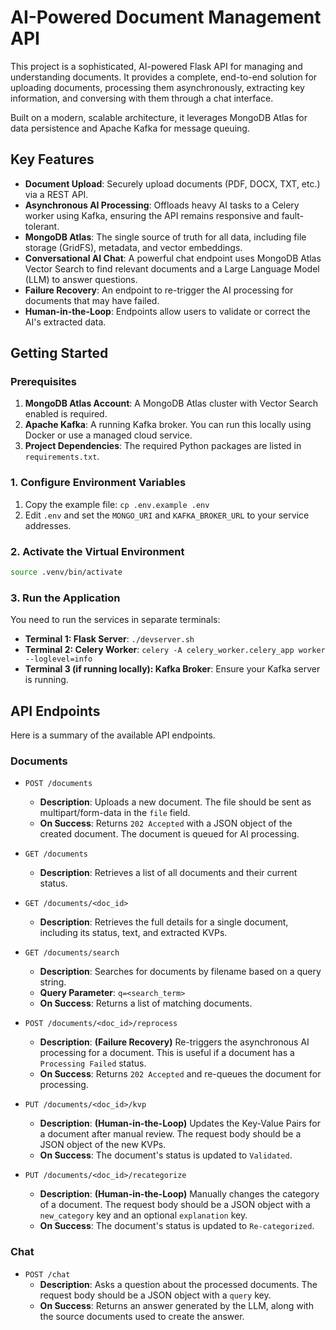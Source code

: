 # AI-Powered Document Management API

This project is a sophisticated, AI-powered Flask API for managing and understanding documents. It provides a complete, end-to-end solution for uploading documents, processing them asynchronously, extracting key information, and conversing with them through a chat interface.

Built on a modern, scalable architecture, it leverages MongoDB Atlas for data persistence and Apache Kafka for message queuing.

## Key Features

- **Document Upload**: Securely upload documents (PDF, DOCX, TXT, etc.) via a REST API.
- **Asynchronous AI Processing**: Offloads heavy AI tasks to a Celery worker using Kafka, ensuring the API remains responsive and fault-tolerant.
- **MongoDB Atlas**: The single source of truth for all data, including file storage (GridFS), metadata, and vector embeddings.
- **Conversational AI Chat**: A powerful chat endpoint uses MongoDB Atlas Vector Search to find relevant documents and a Large Language Model (LLM) to answer questions.
- **Failure Recovery**: An endpoint to re-trigger the AI processing for documents that may have failed.
- **Human-in-the-Loop**: Endpoints allow users to validate or correct the AI's extracted data.

## Getting Started

### Prerequisites

1.  **MongoDB Atlas Account**: A MongoDB Atlas cluster with Vector Search enabled is required.
2.  **Apache Kafka**: A running Kafka broker. You can run this locally using Docker or use a managed cloud service.
3.  **Project Dependencies**: The required Python packages are listed in `requirements.txt`.

### 1. Configure Environment Variables

1.  Copy the example file: `cp .env.example .env`
2.  Edit `.env` and set the `MONGO_URI` and `KAFKA_BROKER_URL` to your service addresses.

### 2. Activate the Virtual Environment

```bash
source .venv/bin/activate
```

### 3. Run the Application

You need to run the services in separate terminals:

-   **Terminal 1: Flask Server**: `./devserver.sh`
-   **Terminal 2: Celery Worker**: `celery -A celery_worker.celery_app worker --loglevel=info`
-   **Terminal 3 (if running locally): Kafka Broker**: Ensure your Kafka server is running.

## API Endpoints

Here is a summary of the available API endpoints.

### Documents

-   `POST /documents`
    -   **Description**: Uploads a new document. The file should be sent as multipart/form-data in the `file` field.
    -   **On Success**: Returns `202 Accepted` with a JSON object of the created document. The document is queued for AI processing.

-   `GET /documents`
    -   **Description**: Retrieves a list of all documents and their current status.

-   `GET /documents/<doc_id>`
    -   **Description**: Retrieves the full details for a single document, including its status, text, and extracted KVPs.

-   `GET /documents/search`
    -   **Description**: Searches for documents by filename based on a query string.
    -   **Query Parameter**: `q=<search_term>`
    -   **On Success**: Returns a list of matching documents.

-   `POST /documents/<doc_id>/reprocess`
    -   **Description**: **(Failure Recovery)** Re-triggers the asynchronous AI processing for a document. This is useful if a document has a `Processing Failed` status.
    -   **On Success**: Returns `202 Accepted` and re-queues the document for processing.

-   `PUT /documents/<doc_id>/kvp`
    -   **Description**: **(Human-in-the-Loop)** Updates the Key-Value Pairs for a document after manual review. The request body should be a JSON object of the new KVPs.
    -   **On Success**: The document's status is updated to `Validated`.

-   `PUT /documents/<doc_id>/recategorize`
    -   **Description**: **(Human-in-the-Loop)** Manually changes the category of a document. The request body should be a JSON object with a `new_category` key and an optional `explanation` key.
    -   **On Success**: The document's status is updated to `Re-categorized`.

### Chat

-   `POST /chat`
    -   **Description**: Asks a question about the processed documents. The request body should be a JSON object with a `query` key.
    -   **On Success**: Returns an answer generated by the LLM, along with the source documents used to create the answer.
